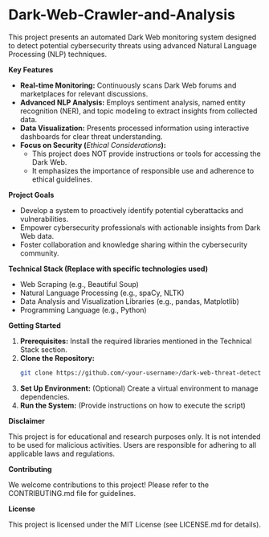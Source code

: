 # Dark-Web-Crawler-and-Analysis

This project presents an automated Dark Web monitoring system designed to detect potential cybersecurity threats using advanced Natural Language Processing (NLP) techniques.

**Key Features**

* **Real-time Monitoring:** Continuously scans Dark Web forums and marketplaces for relevant discussions.
* **Advanced NLP Analysis:** Employs sentiment analysis, named entity recognition (NER), and topic modeling to extract insights from collected data.
* **Data Visualization:** Presents processed information using interactive dashboards for clear threat understanding.
* **Focus on Security (**_Ethical Considerations_**):**
    - This project does NOT provide instructions or tools for accessing the Dark Web.
    - It emphasizes the importance of responsible use and adherence to ethical guidelines.

**Project Goals**

* Develop a system to proactively identify potential cyberattacks and vulnerabilities.
* Empower cybersecurity professionals with actionable insights from Dark Web data.
* Foster collaboration and knowledge sharing within the cybersecurity community.

**Technical Stack (Replace with specific technologies used)**

* Web Scraping (e.g., Beautiful Soup)
* Natural Language Processing (e.g., spaCy, NLTK)
* Data Analysis and Visualization Libraries (e.g., pandas, Matplotlib)
* Programming Language (e.g., Python)

**Getting Started**

1. **Prerequisites:** Install the required libraries mentioned in the Technical Stack section.
2. **Clone the Repository:**
   ```bash
   git clone https://github.com/<your-username>/dark-web-threat-detection.git
   ```
3. **Set Up Environment:** (Optional) Create a virtual environment to manage dependencies.
4. **Run the System:** (Provide instructions on how to execute the script)

**Disclaimer**

This project is for educational and research purposes only. It is not intended to be used for malicious activities. Users are responsible for adhering to all applicable laws and regulations.

**Contributing**

We welcome contributions to this project! Please refer to the CONTRIBUTING.md file for guidelines.

**License**

This project is licensed under the MIT License (see LICENSE.md for details).

